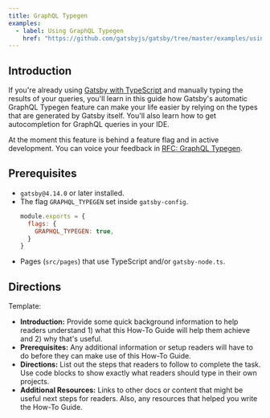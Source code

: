 ```yaml
---
title: GraphQL Typegen
examples:
  - label: Using GraphQL Typegen
    href: "https://github.com/gatsbyjs/gatsby/tree/master/examples/using-graphql-typegen"
---
```


## Introduction

If you're already using [Gatsby with TypeScript](/docs/how-to/custom-configuration/typescript) and manually typing the results of your queries, you'll learn in this guide how Gatsby's automatic GraphQL Typegen feature can make your life easier by relying on the types that are generated by Gatsby itself. You'll also learn how to get autocompletion for GraphQL queries in your IDE.

At the moment this feature is behind a feature flag and in active development. You can voice your feedback in [RFC: GraphQL Typegen](https://github.com/gatsbyjs/gatsby/discussions/35420).

## Prerequisites

- `gatsby@4.14.0` or later installed.
- The flag `GRAPHQL_TYPEGEN` set inside `gatsby-config`.
  ```js:title=gatsby-config.js
  module.exports = {
    flags: {
      GRAPHQL_TYPEGEN: true,
    }
  }
  ```
- Pages (`src/pages`) that use TypeScript and/or `gatsby-node.ts`.

## Directions

Template:

- **Introduction:** Provide some quick background information to help readers understand 1) what this How-To Guide will help them achieve and 2) why that's useful.
- **Prerequisites:** Any additional information or setup readers will have to do before they can make use of this How-To Guide.
- **Directions:** List out the steps that readers to follow to complete the task. Use code blocks to show exactly what readers should type in their own projects.
- **Additional Resources:** Links to other docs or content that might be useful next steps for readers. Also, any resources that helped you write the How-To Guide.
